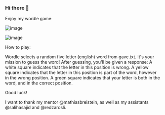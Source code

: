 ### Hi there 👋

Enjoy my wordle game

![image](https://user-images.githubusercontent.com/67274780/198236927-a0867940-f9b7-473c-8114-97de11b4181d.png)

![image](https://user-images.githubusercontent.com/67274780/198245943-24a5d6a2-9673-40f2-8a91-9affa3785cda.png)

How to play:

Wordle selects a random five letter (english) word from gave.txt. It's your mission to guess the word! After guessing, you'll be given a response: A white square indicates that the letter in this position is wrong. A yellow square indicates that the letter in this position is part of the word, however in the wrong position. A green square indicates that your letter is both in the word, and in the correct position.

Good luck!

I want to thank my mentor @mathiasbreistein, as well as my assistants @salihasajid and @redzarosli.
<!--
**ijbeol/ijbeol** is a ✨ _special_ ✨ repository because its `README.md` (this file) appears on your GitHub profile.

Here are some ideas to get you started:

- 🔭 I’m currently working on ...
- 🌱 I’m currently learning ...
- 👯 I’m looking to collaborate on ...
- 🤔 I’m looking for help with ...
- 💬 Ask me about ...
- 📫 How to reach me: ...
- 😄 Pronouns: ...
- ⚡ Fun fact: ...
-->
